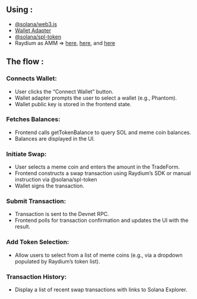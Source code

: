 ## Using :
- [@solana/web3.js](https://github.com/solana-foundation/solana-web3.js)
- [Wallet Adapter](https://github.com/anza-xyz/wallet-adapter/tree/master)
- [@solana/spl-token](https://www.solana-program.com/docs/token)
- Raydium as AMM => [here](https://docs.raydium.io/raydium), [here](https://www.npmjs.com/package/@raydium-io/raydium-sdk-v2), and [here](https://github.com/raydium-io/raydium-sdk-V2-demo/tree/master)

## The flow :
### Connects Wallet:
- User clicks the “Connect Wallet” button.
- Wallet adapter prompts the user to select a wallet (e.g., Phantom).
- Wallet public key is stored in the frontend state.

### Fetches Balances:
- Frontend calls getTokenBalance to query SOL and meme coin balances.
- Balances are displayed in the UI.

### Initiate Swap:
- User selects a meme coin and enters the amount in the TradeForm.
- Frontend constructs a swap transaction using Raydium’s SDK or manual instruction via @solana/spl-token
- Wallet signs the transaction.

### Submit Transaction:
- Transaction is sent to the Devnet RPC.
- Frontend polls for transaction confirmation and updates the UI with the result.

### Add Token Selection: 
- Allow users to select from a list of meme coins (e.g., via a dropdown populated by Raydium’s token list).
### Transaction History: 
- Display a list of recent swap transactions with links to Solana Explorer.

